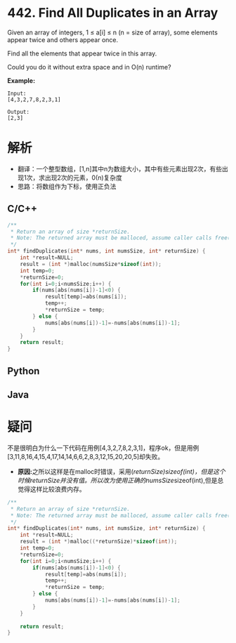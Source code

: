 # 442. Find All Duplicates in an Array
Given an array of integers, 1 ≤ a[i] ≤ n (n = size of array), some elements appear twice and others appear once.

Find all the elements that appear twice in this array.

Could you do it without extra space and in O(n) runtime?

<b>Example:</b>
```
Input:
[4,3,2,7,8,2,3,1]

Output:
[2,3]
```
# 解析
+ 翻译：一个整型数组，[1,n]其中n为数组大小，其中有些元素出现2次，有些出现1次，求出现2次的元素，0(n)复杂度
+ 思路：将数组作为下标，使用正负法
## C/C++
```cpp
/**
 * Return an array of size *returnSize.
 * Note: The returned array must be malloced, assume caller calls free().
 */
int* findDuplicates(int* nums, int numsSize, int* returnSize) {
    int *result=NULL;
    result = (int *)malloc(numsSize*sizeof(int));
    int temp=0;
    *returnSize=0;
    for(int i=0;i<numsSize;i++) {
        if(nums[abs(nums[i])-1]<0) {
            result[temp]=abs(nums[i]);
            temp++;
            *returnSize = temp;
        } else {
            nums[abs(nums[i])-1]=-nums[abs(nums[i])-1];
        }
    }
    return result;
}
```
## Python
## Java
# 疑问
不是很明白为什么一下代码在用例[4,3,2,7,8,2,3,1]，程序ok，但是用例[3,11,8,16,4,15,4,17,14,14,6,6,2,8,3,12,15,20,20,5]却失败。

+ <b>原因:</b>之所以这样是在malloc时错误，采用(*returnSize)*sizeof(int)，但是这个时候*returnSize并没有值。所以改为使用正确的numsSize*sizeof(int),但是总觉得这样比较浪费内存。
```cpp
/**
 * Return an array of size *returnSize.
 * Note: The returned array must be malloced, assume caller calls free().
 */
int* findDuplicates(int* nums, int numsSize, int* returnSize) {
    int *result=NULL;
    result = (int *)malloc((*returnSize)*sizeof(int));
    int temp=0;
    *returnSize=0;
    for(int i=0;i<numsSize;i++) {
        if(nums[abs(nums[i])-1]<0) {
            result[temp]=abs(nums[i]);
            temp++;
            *returnSize = temp;
        } else {
            nums[abs(nums[i])-1]=-nums[abs(nums[i])-1];
        }
    }
    
    return result;
}
```